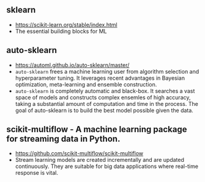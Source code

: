## sklearn
* https://scikit-learn.org/stable/index.html
* The essential building blocks for ML

## auto-sklearn
* https://automl.github.io/auto-sklearn/master/
* `auto-sklearn` frees a machine learning user from algorithm selection and hyperparameter tuning. It leverages recent advantages in Bayesian optimization, meta-learning and ensemble construction.
* `auto-sklearn` is completely automatic and black-box. It searches a vast space of models and constructs complex ensemles of high accuracy, taking a substantial amount of computation and time in the process. The goal of auto-sklearn is to build the best model possible given the data.

## scikit-multiflow - A machine learning package for streaming data in Python. 
* https://github.com/scikit-multiflow/scikit-multiflow
* Stream learning models are created incrementally and are updated continuously. They are suitable for big data applications where real-time response is vital.